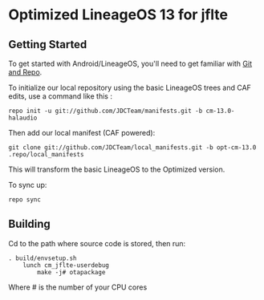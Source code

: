 Optimized LineageOS 13 for jflte
===========

Getting Started
---------------

To get started with Android/LineageOS, you'll need to get
familiar with [Git and Repo](http://source.android.com/source/using-repo.html).

To initialize our local repository using the basic LineageOS trees and CAF edits, use a command like this :

    repo init -u git://github.com/JDCTeam/manifests.git -b cm-13.0-halaudio
   

Then add our local manifest (CAF powered):

    git clone git://github.com/JDCTeam/local_manifests.git -b opt-cm-13.0 .repo/local_manifests
    
This will transform the basic LineageOS to the Optimized version.

To sync up:

    repo sync

Building
---------------

Cd to the path where source code is stored, then run:

    . build/envsetup.sh
        lunch cm_jflte-userdebug
            make -j# otapackage
            
Where # is the number of your CPU cores
